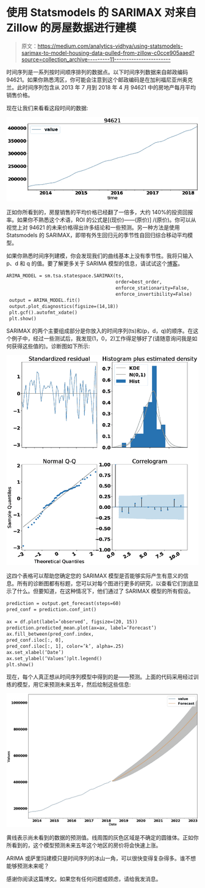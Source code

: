 # 使用 Statsmodels 的 SARIMAX 对来自 Zillow 的房屋数据进行建模

> 原文：<https://medium.com/analytics-vidhya/using-statsmodels-sarimax-to-model-housing-data-pulled-from-zillow-c0cce905aaed?source=collection_archive---------11----------------------->

时间序列是一系列按时间顺序排列的数据点。以下时间序列数据来自邮政编码 94621。如果你熟悉湾区，你可能会注意到这个邮政编码是在加利福尼亚州奥克兰。此时间序列包含从 2013 年 7 月到 2018 年 4 月 94621 中的房地产每月平均销售价格。

现在让我们来看看这段时间的数据:

![](img/ec362b27be1da49755409f9327fd2467.png)

正如你所看到的，房屋销售的平均价格已经翻了一倍多，大约 140%的投资回报率。如果你不熟悉这个术语，ROI 的公式是[(现价)——(原价)] /(原价)。你可以从视觉上对 94621 的未来价格得出许多结论和一些预测。另一种方法是使用 Statsmodels 的 SARIMAX，即带有外生回归元的季节性自回归综合移动平均模型。

如果你熟悉时间序列建模，你会发现我们的曲线基本上没有季节性。我将只输入 p、d 和 q 的值。要了解更多关于 SARIMA 模型的信息，请试试这个[博客](https://machinelearningmastery.com/sarima-for-time-series-forecasting-in-python/)。

```
ARIMA_MODEL = sm.tsa.statespace.SARIMAX(ts,
                                        order=best_order,
                                        enforce_stationarity=False,
                                        enforce_invertibility=False)
 output = ARIMA_MODEL.fit()
 output.plot_diagnostics(figsize=(14,18))
 plt.gcf().autofmt_xdate()
 plt.show()
```

SARIMAX 的两个主要组成部分是你放入的时间序列(ts)和(p，d，q)的顺序。在这个例子中，经过一些测试后，我发现(1，0，2)工作得足够好了(请随意询问我是如何获得这些值的)。诊断图如下所示:

![](img/1400d291f3a40e79e4eb212bcdd447ec.png)

这四个表格可以帮助您确定您的 SARIMAX 模型是否能够实际产生有意义的信息。所有的诊断图都有标题，您可以对每个图进行更多的研究，以查看它们到底显示了什么。但要知道，在这种情况下，他们通过了 SARIMAX 模型的所有假设。

```
prediction = output.get_forecast(steps=60)
pred_conf = prediction.conf_int()

ax = df.plot(label=’observed’, figsize=(20, 15))
prediction.predicted_mean.plot(ax=ax, label=’Forecast’)
ax.fill_between(pred_conf.index,
pred_conf.iloc[:, 0],
pred_conf.iloc[:, 1], color=’k’, alpha=.25)
ax.set_xlabel(‘Date’)
ax.set_ylabel(‘Values’)plt.legend()
plt.show()
```

现在，每个人真正想从时间序列模型中得到的是——预测。上面的代码采用经过训练的模型，用它来预测未来五年，然后绘制这些信息:

![](img/955d6fa5459c6d464bffc4de69668775.png)

黄线表示尚未看到的数据的预测值。线周围的灰色区域是不确定的圆锥体。正如你所看到的，这个模型预测未来五年这个地区的房价将会快速上涨。

ARIMA 或萨里玛建模只是时间序列的冰山一角，可以很快变得复杂得多。谁不想能够预测未来呢？

感谢你阅读这篇博文。如果您有任何问题或顾虑，请给我发消息。